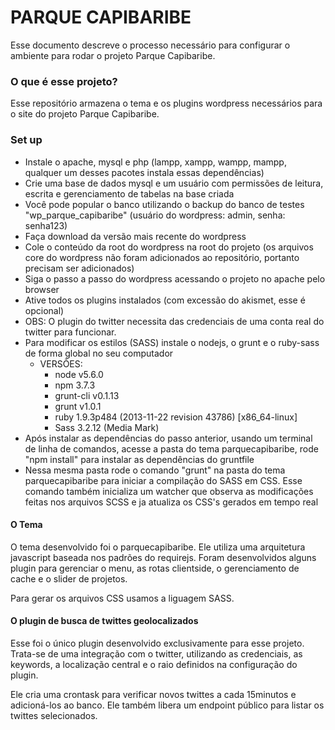 # PARQUE CAPIBARIBE #

Esse documento descreve o processo necessário para configurar o ambiente para rodar o projeto Parque Capibaribe.

### O que é esse projeto? ###

Esse repositório armazena o tema e os plugins wordpress necessários para o site do projeto Parque Capibaribe.

### Set up ###

* Instale o apache, mysql e php (lampp, xampp, wampp, mampp, qualquer um desses pacotes instala essas dependências)
* Crie uma base de dados mysql e um usuário com permissões de leitura, escrita e gerenciamento de tabelas na base criada
* Você pode popular o banco utilizando o backup do banco de testes "wp\_parque\_capibaribe" (usuário do wordpress: admin, senha: senha123)
* Faça download da versão mais recente do wordpress
* Cole o conteúdo da root do wordpress na root do projeto (os arquivos core do wordpress não foram adicionados ao repositório, portanto precisam ser adicionados)
* Siga o passo a passo do wordpress acessando o projeto no apache pelo browser
* Ative todos os plugins instalados (com excessão do akismet, esse é opcional)
* OBS: O plugin do twitter necessita das credenciais de uma conta real do twitter para funcionar.
* Para modificar os estilos (SASS) instale o nodejs, o grunt e o ruby-sass de forma global no seu computador
    * VERSÕES:
        * node v5.6.0
        * npm 3.7.3
        * grunt-cli v0.1.13
        * grunt v1.0.1
        * ruby 1.9.3p484 (2013-11-22 revision 43786) [x86_64-linux]
        * Sass 3.2.12 (Media Mark)
* Após instalar as dependências do passo anterior, usando um terminal de linha de comandos, acesse a pasta do tema parquecapibaribe, rode "npm install" para instalar as dependências do gruntfile
* Nessa mesma pasta rode o comando "grunt" na pasta do tema parquecapibaribe para iniciar a compilação do SASS em CSS. Esse comando também inicializa um watcher que observa as modificações feitas nos arquivos SCSS e ja atualiza os CSS's gerados em tempo real  

#### O Tema ####

O tema desenvolvido foi o parquecapibaribe. Ele utiliza uma arquitetura javascript baseada nos padrões do requirejs. Foram desenvolvidos alguns plugin para gerenciar o menu, as rotas clientside, o gerenciamento de cache e o slider de projetos.

Para gerar os arquivos CSS usamos a liguagem SASS. 

#### O plugin de busca de twittes geolocalizados ####

Esse foi o único plugin desenvolvido exclusivamente para esse projeto. Trata-se de uma integração com o twitter, utilizando as credenciais, as keywords, a localização central e o raio definidos na configuração do plugin. 

Ele cria uma crontask para verificar novos twittes a cada 15minutos e adicioná-los ao banco. Ele também libera um endpoint público para listar os twittes selecionados.